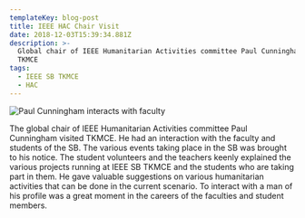 ```yaml
---
templateKey: blog-post
title: IEEE HAC Chair Visit
date: 2018-12-03T15:39:34.881Z
description: >-
  Global chair of IEEE Humanitarian Activities committee Paul Cunningham visited
  TKMCE
tags:
  - IEEE SB TKMCE
  - HAC
---
```

![Paul Cunningham interacts with faculty](/img/hac-visit.jpg)

The global chair of IEEE Humanitarian Activities committee Paul Cunningham visited TKMCE. He had an interaction with the faculty and students of the SB. The various events taking place in the SB was brought to his notice. The student volunteers and the teachers keenly explained the various projects running at IEEE SB TKMCE and the students who are taking part in them. He gave valuable suggestions on various humanitarian activities that can be done in the current scenario. To interact with a man of his profile was a great moment in the careers of the faculties and student members.
